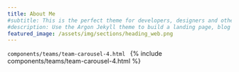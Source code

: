 ```yaml
---
title: About Me
#subtitle: This is the perfect theme for developers, designers and other creatives.
#description: Use the Argon Jekyll theme to build a landing page, blog or complete website.
featured_image: /assets/img/sections/heading_web.png
---
```


```components/teams/team-carousel-4.html ```
{% include components/teams/team-carousel-4.html %}


